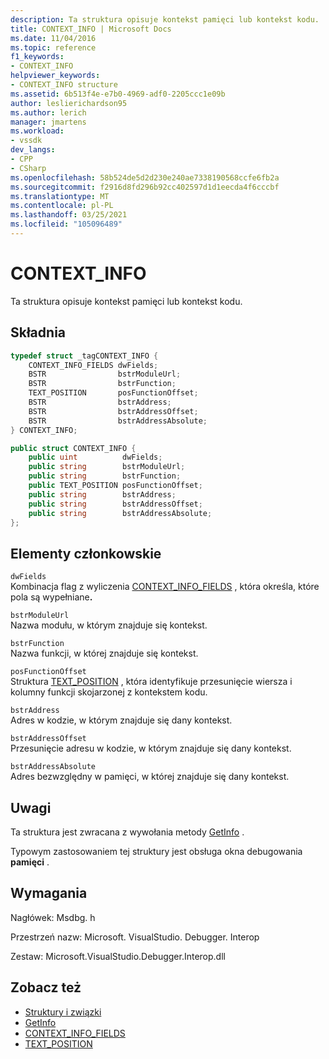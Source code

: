```yaml
---
description: Ta struktura opisuje kontekst pamięci lub kontekst kodu.
title: CONTEXT_INFO | Microsoft Docs
ms.date: 11/04/2016
ms.topic: reference
f1_keywords:
- CONTEXT_INFO
helpviewer_keywords:
- CONTEXT_INFO structure
ms.assetid: 6b513f4e-e7b0-4969-adf0-2205ccc1e09b
author: leslierichardson95
ms.author: lerich
manager: jmartens
ms.workload:
- vssdk
dev_langs:
- CPP
- CSharp
ms.openlocfilehash: 58b524de5d2d230e240ae7338190568ccfe6fb2a
ms.sourcegitcommit: f2916d8fd296b92cc402597d1d1eecda4f6cccbf
ms.translationtype: MT
ms.contentlocale: pl-PL
ms.lasthandoff: 03/25/2021
ms.locfileid: "105096489"
---
```

# <a name="context_info"></a>CONTEXT_INFO
Ta struktura opisuje kontekst pamięci lub kontekst kodu.

## <a name="syntax"></a>Składnia

```cpp
typedef struct _tagCONTEXT_INFO {
    CONTEXT_INFO_FIELDS dwFields;
    BSTR                bstrModuleUrl;
    BSTR                bstrFunction;
    TEXT_POSITION       posFunctionOffset;
    BSTR                bstrAddress;
    BSTR                bstrAddressOffset;
    BSTR                bstrAddressAbsolute;
} CONTEXT_INFO;
```

```csharp
public struct CONTEXT_INFO {
    public uint          dwFields;
    public string        bstrModuleUrl;
    public string        bstrFunction;
    public TEXT_POSITION posFunctionOffset;
    public string        bstrAddress;
    public string        bstrAddressOffset;
    public string        bstrAddressAbsolute;
};
```

## <a name="members"></a>Elementy członkowskie
`dwFields`\
Kombinacja flag z wyliczenia [CONTEXT_INFO_FIELDS](../../../extensibility/debugger/reference/context-info-fields.md) , która określa, które pola są wypełniane<strong>.</strong>

`bstrModuleUrl`\
Nazwa modułu, w którym znajduje się kontekst.

`bstrFunction`\
Nazwa funkcji, w której znajduje się kontekst.

`posFunctionOffset`\
Struktura [TEXT_POSITION](../../../extensibility/debugger/reference/text-position.md) , która identyfikuje przesunięcie wiersza i kolumny funkcji skojarzonej z kontekstem kodu.

`bstrAddress`\
Adres w kodzie, w którym znajduje się dany kontekst.

`bstrAddressOffset`\
Przesunięcie adresu w kodzie, w którym znajduje się dany kontekst.

`bstrAddressAbsolute`\
Adres bezwzględny w pamięci, w której znajduje się dany kontekst.

## <a name="remarks"></a>Uwagi
Ta struktura jest zwracana z wywołania metody [GetInfo](../../../extensibility/debugger/reference/idebugmemorycontext2-getinfo.md) .

Typowym zastosowaniem tej struktury jest obsługa okna debugowania **pamięci** .

## <a name="requirements"></a>Wymagania
Nagłówek: Msdbg. h

Przestrzeń nazw: Microsoft. VisualStudio. Debugger. Interop

Zestaw: Microsoft.VisualStudio.Debugger.Interop.dll

## <a name="see-also"></a>Zobacz też
- [Struktury i związki](../../../extensibility/debugger/reference/structures-and-unions.md)
- [GetInfo](../../../extensibility/debugger/reference/idebugmemorycontext2-getinfo.md)
- [CONTEXT_INFO_FIELDS](../../../extensibility/debugger/reference/context-info-fields.md)
- [TEXT_POSITION](../../../extensibility/debugger/reference/text-position.md)
